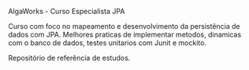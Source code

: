 AlgaWorks - Curso Especialista JPA


Curso com foco no mapeamento e desenvolvimento da persistência de dados com JPA.
Melhores praticas de implementar metodos, dinamicas com o banco de dados, testes unitarios com Junit e mockito. 

Repositório de referência de estudos.
